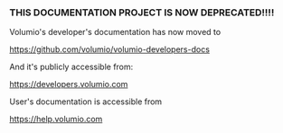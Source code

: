 ### THIS DOCUMENTATION PROJECT IS NOW DEPRECATED!!!!

Volumio's developer's documentation has now moved to    


https://github.com/volumio/volumio-developers-docs


And it's publicly accessible from:  


https://developers.volumio.com

User's documentation is accessible from   


https://help.volumio.com
